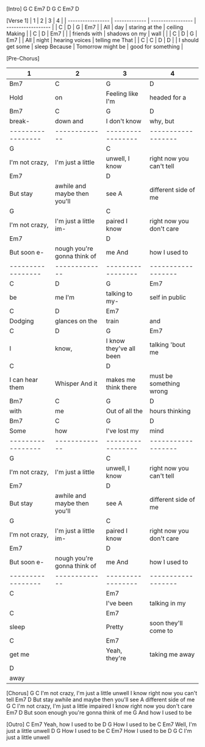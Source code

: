 
[Intro]
G C Em7 D
G C Em7
D

[Verse 1]
| 1                 | 2             | 3                 | 4                  |
| ----------------- | ------------- | ----------------- | ------------------ |
| C                 | D             | G                 | Em7                |
| All               | day           | staring at the    | ceiling Making     |
| C                 | D             | Em7               |                    |
| friends with      | shadows on my | wall              |                    |
| C                 | D             | G                 | Em7                |
| All               | night         | hearing voices    | telling me That    |
| C                 | C             | D                 | D                  |
| I should get some | sleep Because | Tomorrow might be | good for something |

[Pre-Chorus]

| 1                 | 2                            | 3                       | 4                        |
| ----------------- | ---------------------------- | ----------------------- | ------------------------ |
| Bm7               | C                            | G                       | D                        |
| Hold              | on                           | Feeling like I'm        | headed for a             |
| Bm7               | C                            | G                       | D                        |
| break-            | down and                     | I don't know            | why, but                 |
| ----------------- | -------------                | -----------------       | ------------------       |
| G                 |                              | C                       |                          |
| I'm not crazy,    | I'm just a little            | unwell,  I know         | right now you can't tell |
| Em7               |                              | D                       |                          |
| But stay          | awhile and maybe then you'll | see A                   | different side of me     |
| G                 |                              | C                       |                          |
| I'm not crazy,    | I'm just a little im-        | paired I know           | right now you don't care |
| Em7               |                              | D                       |                          |
| But soon e-       | nough you're gonna think of  | me And                  | how I used to            |
| ----------------- | -------------                | -----------------       | ------------------       |
| C                 | D                            | G                       | Em7                      |
| be                | me I'm                       | talking to my-          | self   in public         |
| C                 | D                            | Em7                     |                          |
| Dodging           | glances on the               | train                   | and                      |
| C                 | D                            | G                       | Em7                      |
| I                 | know,                        | I know they've all been | talking 'bout me         |
| C                 |                              | D                       |                          |
| I can hear them   | Whisper And it               | makes me think there    | must be something wrong  |
| Bm7               | C                            | G                       | D                        |
| with              | me                           | Out of all the          | hours thinking           |
| Bm7               | C                            | G                       | D                        |
| Some              | how                          | I've lost my            | mind                     |
| ----------------- | -------------                | -----------------       | ------------------       |
| G                 |                              | C                       |                          |
| I'm not crazy,    | I'm just a little            | unwell,  I know         | right now you can't tell |
| Em7               |                              | D                       |                          |
| But stay          | awhile and maybe then you'll | see A                   | different side of me     |
| G                 |                              | C                       |                          |
| I'm not crazy,    | I'm just a little im-        | paired I know           | right now you don't care |
| Em7               |                              | D                       |                          |
| But soon e-       | nough you're gonna think of  | me And                  | how I used to            |
| ----------------- | -------------                | -----------------       | ------------------       |
| C                 |                              | Em7                     |                          |
|                   |                              | I've been               | talking in my            |
| C                 |                              | Em7                     |                          |
| sleep             |                              | Pretty                  | soon they'll come to     |
| C                 |                              | Em7                     |                          |
| get me            |                              | Yeah, they're           | taking me away           |
| D                 |                              |                         |                          |
| away              |                              |                         |                          |

[Chorus]
G                                  C
I'm not crazy, I'm just a little unwell
I know right now you can't tell
Em7                                         D
   But stay awhile and maybe then you'll see
A different side of me
G                                  C
I'm not crazy, I'm just a little impaired
I know right now you don't care
Em7                                        D
   But soon enough you're gonna think of me
                    G
And how I used to be

[Outro]
C                      Em7
 Yeah, how I used to be
D                G
 How I used to be
C                          Em7
 Well, I'm just a little unwell
D                G
 How I used to be
C                Em7
 How I used to be
D                    G   C
 I'm just a little unwell